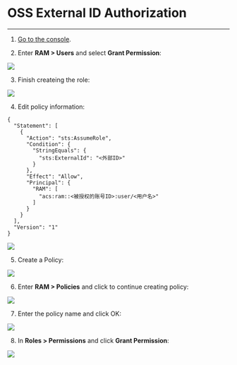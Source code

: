 # OSS External ID Authorization
---


1. [Go to the console](https://signin.aliyun.com/login.htm?callback=https%3A%2F%2Fram.console.aliyun.com%2Foverview%3Fspm%3D5176.21213303.8115314850.3.1b7b53c9cMMP17%26scm%3D20140722.S_card%40%40%25E4%25BA%25A7%25E5%2593%2581%40%40590572.S_card0.ID_card%40%40%25E4%25BA%25A7%25E5%2593%2581%40%40590572-RL_RAM-OR_ser-V_3-P0_0#/main).

2. Enter **RAM > Users** and select **Grant Permission**:

![](img/cn1.png)

3. Finish createing the role:

![](img/cn2.png)

4. Edit policy information:

```
{
  "Statement": [
    {
      "Action": "sts:AssumeRole",
      "Condition": {
        "StringEquals": {
          "sts:ExternalId": "<外部ID>"
        }
      },
      "Effect": "Allow",
      "Principal": {
        "RAM": [
          "acs:ram::<被授权的账号ID>:user/<用户名>"
        ]
      }
    }
  ],
  "Version": "1"
}
```

![](img/cn4-1.png)

5. Create a Policy:

![](img/cn7.png)

6. Enter **RAM > Policies** and click to continue creating policy:

![](img/cn8.png)

7. Enter the policy name and click OK:

![](img/cn8-1.png)

8. In **Roles > Permissions** and click **Grant Permission**:

![](img/cn9.png)



